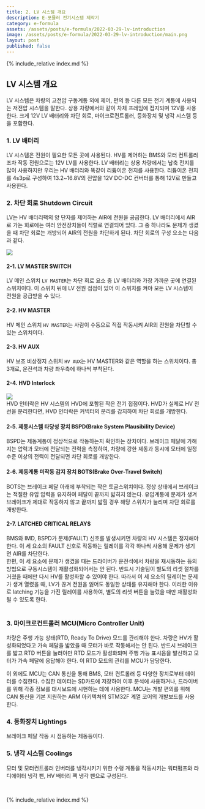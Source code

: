 ```yaml
---
title: 2. LV 시스템 개요
description: E-포뮬러 전기시스템 제작기
category: e-formula
assets: /assets/posts/e-formula/2022-03-29-lv-introduction
image: /assets/posts/e-formula/2022-03-29-lv-introduction/main.png
layout: post
published: false
---
```


{% include_relative index.md %}

## LV 시스템 개요
LV 시스템은 차량의 고전압 구동계통 외에 제어, 편의 등 다른 모든 전기 계통에 사용되는 저전압 시스템을 말한다. 상용 차량에서와 같이 차체 프레임에 접지되며 12V를 사용한다. 크게 12V LV 배터리와 차단 회로, 마이크로컨트롤러, 등화장치 및 냉각 시스템 등을 포함한다.


### 1. LV 배터리 
LV 시스템은 전원이 필요한 모든 곳에 사용된다. HV를 제어하는 BMS와 모터 컨트롤러조차 작동 전원으로는 12V LV를 사용한다. LV 배터리는 상용 차량에서는 납축 전지를 많이 사용하지만 우리는 HV 배터리와 똑같이 리튬이온 전지를 사용한다. 리튬이온 전지를 4s3p로 구성하여 13.2~16.8V의 전압을 12V DC-DC 컨버터를 통해 12V로 만들고 사용한다.


### 2. 차단 회로 Shutdown Circuit
LV는 HV 배터리팩의 양 단자를 제어하는 AIR에 전원을 공급한다. LV 배터리에서 AIR로 가는 회로에는 여러 안전장치들이 직렬로 연결되어 있다. 그 중 하나라도 문제가 생겼을 때 차단 회로는 개방되어 AIR의 전원을 차단하게 된다. 차단 회로의 구성 요소는 다음과 같다.
<div class='center'><img src='{{ page.assets }}/shutdown.png'></div>

#### 2-1. LV MASTER SWITCH
LV 메인 스위치 `LV MASTER`는 차단 회로 요소 중 LV 배터리와 가장 가까운 곳에 연결된 스위치이다. 이 스위치 뒤에 LV 전원 접점이 있어 이 스위치를 켜야 모든 LV 시스템이 전원을 공급받을 수 있다.

#### 2-2. HV MASTER
HV 메인 스위치 `HV MASTER`는 사람이 수동으로 직접 작동시켜 AIR의 전원을 차단할 수 있는 스위치이다.

#### 2-3. HV AUX
HV 보조 비상정지 스위치 `HV AUX`는 HV MASTER와 같은 역할을 하는 스위치이다. 총 3개로, 운전석과 차량 좌우측에 하나씩 부착된다.

#### 2-4. HVD Interlock
<div class='center'><img src='{{ page.assets }}/1.jpg'></div>
HVD 인터락은 HV 시스템의 HVD에 포함된 작은 전기 접점이다. HVD가 실제로 HV 전선을 분리한다면, HVD 인터락은 커넥터의 분리를 감지하여 차단 회로를 개방한다.

#### 2-5. 제동시스템 타당성 장치 BSPD(Brake System Plausibility Device)
BSPD는 제동계통이 정상적으로 작동하는지 확인하는 장치이다. 브레이크 페달에 가해지는 압력과 모터에 전달되는 전력을 측정하여, 차량에 강한 제동과 동시에 모터에 일정 수준 이상의 전력이 전달되면 차단 회로를 개방한다.

#### 2-6. 제동계통 미작동 감지 장치 BOTS(Brake Over-Travel Switch)
BOTS는 브레이크 페달 아래에 부착되는 작은 토글스위치이다. 정상 상태에서 브레이크는 적절한 유압 압력을 유지하여 페달이 끝까지 밟히지 않는다. 유압계통에 문제가 생겨 브레이크가 제대로 작동하지 않고 끝까지 밟힐 경우 해당 스위치가 눌리며 차단 회로를 개방한다.

#### 2-7. LATCHED CRITICAL RELAYS
BMS와 IMD, BSPD가 문제(FAULT) 신호를 발생시키면 차량의 HV 시스템은 정지해야 한다. 이 세 요소의 FAULT 신호로 작동하는 릴레이를 각각 하나씩 사용해 문제가 생기면 AIR를 차단한다.  
한편, 이 세 요소에 문제가 생겼을 때는 드라이버가 운전석에서 차량을 재시동하는 등의 방법으로 구동시스템이 재활성화되어서는 안 된다. 반드시 기술팀이 별도의 리셋 절차를 거쳤을 때에만 다시 HV를 활성화할 수 있어야 한다. 따라서 이 세 요소의 릴레이는 문제가 생겨 열렸을 때, LV가 끊겨 전원을 잃어도 동일한 상태를 유지해야 한다. 이러한 이유로 latching 기능을 가진 릴레이를 사용하여, 별도의 리셋 버튼을 눌렀을 때만 재활성화될 수 있도록 한다.
<br>
<br>

### 3. 마이크로컨트롤러 MCU(Micro Controller Unit)
차량은 주행 가능 상태(RTD, Ready To Drive) 모드를 관리해야 한다. 차량은 HV가 활성화되었다고 가속 페달을 밟았을 때 모터가 바로 작동해서는 안 된다. 반드시 브레이크를 밟고 RTD 버튼을 눌러야만 RTD 모드가 활성화되며 주행 가능 표시음을 발신하고 모터가 가속 페달에 응답해야 한다. 이 RTD 모드의 관리를 MCU가 담당한다.

이 외에도 MCU는 CAN 통신을 통해 BMS, 모터 컨트롤러 등 다양한 장치로부터 데이터를 수집한다. 수집한 데이터는 SD카드에 저장하여 이후 분석에 사용하거나, 드라이버를 위해 각종 정보를 대시보드에 시현하는 데에 사용한다. MCU는 개발 편의를 위해 CAN 통신을 기본 지원하는 ARM 아키텍쳐의 STM32F 계열 코어의 개발보드를 사용한다.

### 4. 등화장치 Lightings
브레이크 페달 작동 시 점등하는 제동등이다.

### 5. 냉각 시스템 Coolings
모터 및 모터컨트롤러 인버터를 냉각시키기 위한 수랭 계통을 작동시키는 워터펌프와 라디에이터 냉각 팬, HV 배터리 팩 냉각 팬으로 구성된다.

<br>

{% include_relative index.md %}
